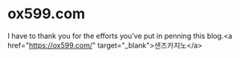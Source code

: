 # ox599.com
I have to thank you for the efforts you’ve put in penning this blog.&lt;a href="https://ox599.com/" target="_blank">샌즈카지노&lt;/a>
